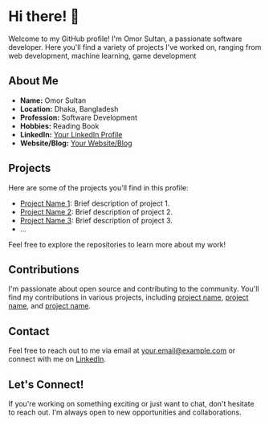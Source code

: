 # Hi there! 👋

Welcome to my GitHub profile! I'm Omor Sultan, a passionate software developer. Here you'll find a variety of projects I've worked on, ranging from web development, machine learning, game development

## About Me

- **Name:** Omor Sultan
- **Location:** Dhaka, Bangladesh
- **Profession:** Software Development
- **Hobbies:** Reading Book
- **LinkedIn:** [Your LinkedIn Profile](https://www.linkedin.com/in/omorsultan)
- **Website/Blog:** [Your Website/Blog](https://www.yourwebsite.com)

## Projects

Here are some of the projects you'll find in this profile:

- [Project Name 1](link-to-project-1): Brief description of project 1.
- [Project Name 2](link-to-project-2): Brief description of project 2.
- [Project Name 3](link-to-project-3): Brief description of project 3.
- ...

Feel free to explore the repositories to learn more about my work!

## Contributions

I'm passionate about open source and contributing to the community. You'll find my contributions in various projects, including [project name](link-to-project), [project name](link-to-project), and [project name](link-to-project).

## Contact

Feel free to reach out to me via email at [your.email@example.com](mailto:your.email@example.com) or connect with me on [LinkedIn](https://www.linkedin.com/in/yourusername).

## Let's Connect!

If you're working on something exciting or just want to chat, don't hesitate to reach out. I'm always open to new opportunities and collaborations.

